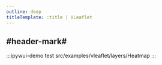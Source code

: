 ```yaml
---
outline: deep
titleTemplate: :title | VLeaflet
---
```


## #header-mark#
:::ipywui-demo test
src/examples/vleaflet/layers/Heatmap
::: 
